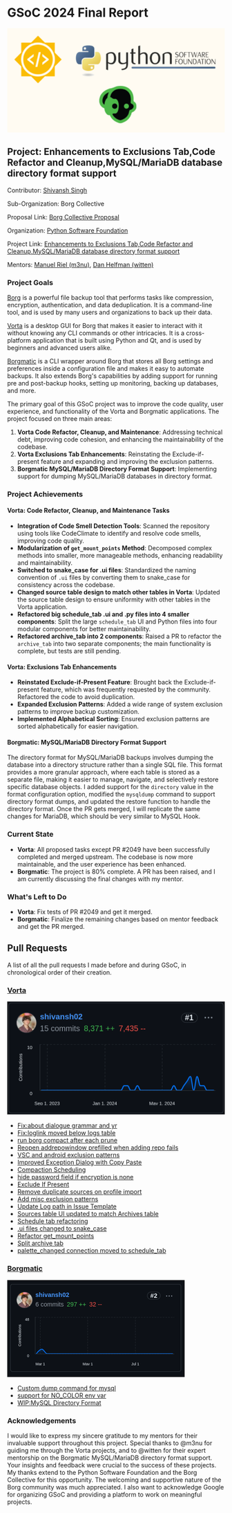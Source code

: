 
# GSoC 2024 Final Report

![Header Image](./assets/header.png)

## Project: Enhancements to Exclusions Tab,Code Refactor and Cleanup,MySQL/MariaDB database directory format support


Contributor: [Shivansh Singh](https://github.com/shivansh02)

Sub-Organization: Borg Collective

Proposal Link: [Borg Collective Proposal](https://summerofcode.withgoogle.com/media/user/514ad0065129/proposal/gAAAAABmyeVH_rdFptUPYVyj3MechTzavE9UDxX2ebKN0jbHrPJoB5DcCNLRxzq_PD_bW-Or8qhcc3TbXOJalRouRrq-D2y3eFTfjCz60fo_TkDckDSBmE0=.pdf)

Organization: [Python Software Foundation](https://python-gsoc.org/)

Project Link: [Enhancements to Exclusions Tab,Code Refactor and Cleanup,MySQL/MariaDB database directory format support](https://summerofcode.withgoogle.com/programs/2024/projects/YjsXGlhT)

Mentors: [Manuel Riel (m3nu)](https://github.com/m3nu), [Dan Helfman (witten)](https://github.com/witten)


### Project Goals

[Borg](https://github.com/borgbackup/borg)  is a powerful file backup tool that performs tasks like compression, encryption, authentication, and data deduplication. It is a command-line tool, and is used by many users and organizations to back up their data.

[Vorta](https://github.com/borgbase/vorta)  is a desktop GUI for Borg that makes it easier to interact with it without knowing any CLI commands or other intricacies. It is a cross-platform application that is built using Python and Qt, and is used by beginners and advanced users alike.

[Borgmatic](https://github.com/borgmatic-collective/borgmatic)  is a CLI wrapper around Borg that stores all Borg settings and preferences inside a configuration file and makes it easy to automate backups. It also extends Borg's capabilities by adding support for running pre and post-backup hooks, setting up monitoring, backing up databases, and more.

The primary goal of this GSoC project was to improve the code quality, user experience, and functionality of the Vorta and Borgmatic applications. The project focused on three main areas:

1.  **Vorta Code Refactor, Cleanup, and Maintenance**: Addressing technical debt, improving code cohesion, and enhancing the maintainability of the codebase.
2.  **Vorta Exclusions Tab Enhancements**: Reinstating the Exclude-if-present feature  and expanding and improving the exclusion patterns.
3.  **Borgmatic MySQL/MariaDB Directory Format Support**: Implementing support for dumping MySQL/MariaDB databases in directory format.

### Project Achievements

#### Vorta: Code Refactor, Cleanup, and Maintenance Tasks

-   **Integration of Code Smell Detection Tools**: Scanned the repository using tools like CodeClimate to identify and resolve code smells, improving code quality.
-   **Modularization of `get_mount_points` Method**: Decomposed complex methods into smaller, more manageable methods, enhancing readability and maintainability.
-   **Switched to snake_case for .ui files**: Standardized the naming convention of `.ui` files by converting them to snake_case for consistency across the codebase.
-   **Changed source table design to match other tables in Vorta**: Updated the source table design to ensure uniformity with other tables in the Vorta application.
-   **Refactored big schedule_tab .ui and .py files into 4 smaller components**: Split the large `schedule_tab` UI and Python files into four modular components for better maintainability.
-   **Refactored archive_tab into 2 components**: Raised a PR to refactor the `archive_tab` into two separate components; the main functionality is complete, but tests are still pending.

#### Vorta: Exclusions Tab Enhancements

-   **Reinstated Exclude-if-Present Feature**: Brought back the Exclude-if-present feature, which was frequently requested by the community. Refactored the code to avoid duplication.
-   **Expanded Exclusion Patterns**: Added a wide range of system exclusion patterns to improve backup customization.
- **Implemented Alphabetical Sorting**: Ensured exclusion patterns are sorted alphabetically for easier navigation.


#### Borgmatic: MySQL/MariaDB Directory Format Support
The directory format for MySQL/MariaDB backups involves dumping the database into a directory structure rather than a single SQL file. This format provides a more granular approach, where each table is stored as a separate file, making it easier to manage, navigate, and selectively restore specific database objects.
I added support for the `directory` value in the format configuration option, modified the `mysqldump` command to support directory format dumps, and updated the restore function to handle the directory format. Once the PR gets merged, I will replicate the same changes for MariaDB, which should be very similar to MySQL Hook.


### Current State

-   **Vorta**: All proposed tasks except PR #2049 have been successfully completed and merged upstream. The codebase is now more maintainable, and the user experience has been enhanced.
-   **Borgmatic**: The project is 80% complete. A PR has been raised, and I am currently discussing the final changes with my mentor.

### What's Left to Do
- **Vorta**: Fix tests of PR #2049 and get it merged.
- **Borgmatic**: Finalize the remaining changes based on mentor feedback and get the PR merged.


## Pull Requests
A list of all the pull requests I made before and during GSoC, in chronological order of their creation.

### [Vorta](https://github.com/borgbase/vorta)
![Vorta Contributor Stats](./assets/vorta-contributions.png)
- [Fix:about dialogue grammar and yr ](https://github.com/borgbase/vorta/pull/1936)
- [Fix:loglink moved below logs table ](https://github.com/borgbase/vorta/pull/1939)
- [run borg compact after each prune](https://github.com/borgbase/vorta/pull/1959)
- [Reopen addrepowindow prefilled when adding repo fails ](https://github.com/borgbase/vorta/pull/1966)
- [VSC and android exclusion patterns](https://github.com/borgbase/vorta/pull/1967)
- [Improved Exception Dialog with Copy Paste ](https://github.com/borgbase/vorta/pull/1977)
- [Compaction Scheduling](https://github.com/borgbase/vorta/pull/1981)
- [hide password field if encryption is none ](https://github.com/borgbase/vorta/pull/2011)
- [Exclude If Present ](https://github.com/borgbase/vorta/pull/2016)
- [Remove duplicate sources on profile import ](https://github.com/borgbase/vorta/pull/2017)
- [Add misc exclusion patterns ](https://github.com/borgbase/vorta/pull/2021)
- [Update Log path in Issue Template](https://github.com/borgbase/vorta/pull/2032)
- [Sources table UI updated to match Archives table  ](https://github.com/borgbase/vorta/pull/2034)
- [Schedule tab refactoring](https://github.com/borgbase/vorta/pull/2035)
- [.ui files changed to snake_case](https://github.com/borgbase/vorta/pull/2042)
- [Refactor get_mount_points](https://github.com/borgbase/vorta/pull/2044)
- [Split archive tab](https://github.com/borgbase/vorta/pull/2049)
- [palette_changed connection moved to schedule_tab](https://github.com/borgbase/vorta/pull/2050)

### [Borgmatic](https://github.com/borgbase/vorta)
![Vorta Contributor Stats](./assets/borgmatic-contributions.png)
- [Custom dump command for mysql ](https://github.com/borgbase/vorta/pull/81)
- [support for NO_COLOR env var ](https://github.com/borgbase/vorta/pull/82)
- [WIP:MySQL Directory Format](https://github.com/borgbase/vorta/pull/84)


### Acknowledgements
I would like to express my sincere gratitude to my mentors for their invaluable support throughout this project. Special thanks to @m3nu for guiding me through the Vorta projects, and to @witten for their expert mentorship on the Borgmatic MySQL/MariaDB directory format support. Your insights and feedback were crucial to the success of these projects.
My thanks extend to the Python Software Foundation and the Borg Collective for this opportunity. The welcoming and supportive nature of the Borg community was much appreciated. I also want to acknowledge Google for organizing GSoC and providing a platform to work on meaningful projects.
